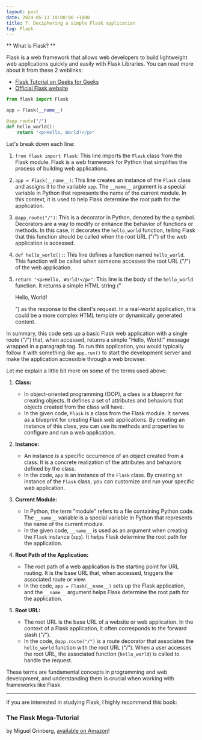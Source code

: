 ```yaml
---
layout: post
date: 2024-05-13 19:00:00 +1000
title: 7. Deciphering a simple Flask application
tag: Flask
---
```


** What is Flask? **

Flask is a web framework that allows web developers to build lightweight web applications quickly and easily with Flask Libraries. You can read more about it from these 2 weblinks:
  - [Flask Tutorial on Geeks for Geeks](https://www.geeksforgeeks.org/flask-tutorial/)
  - [Official Flask website](https://flask.palletsprojects.com/en/3.0.x/)

```python
from flask import Flask

app = Flask(__name__)

@app.route("/")
def hello_world():
    return "<p>Hello, World!</p>"
```

Let's break down each line:

1. `from flask import Flask`: This line imports the `Flask` class from the Flask module. Flask is a web framework for Python that simplifies the process of building web applications.

2. `app = Flask(__name__)`: This line creates an instance of the `Flask` class and assigns it to the variable `app`. The `__name__` argument is a special variable in Python that represents the name of the current module. In this context, it is used to help Flask determine the root path for the application.

3. `@app.route("/")`: This is a decorator in Python, denoted by the `@` symbol. Decorators are a way to modify or enhance the behavior of functions or methods. In this case, it decorates the `hello_world` function, telling Flask that this function should be called when the root URL ("/") of the web application is accessed.

4. `def hello_world():`: This line defines a function named `hello_world`. This function will be called when someone accesses the root URL ("/") of the web application.

5. `return "<p>Hello, World!</p>"`: This line is the body of the `hello_world` function. It returns a simple HTML string ("<p>Hello, World!</p>") as the response to the client's request. In a real-world application, this could be a more complex HTML template or dynamically generated content.

In summary, this code sets up a basic Flask web application with a single route ("/") that, when accessed, returns a simple "Hello, World!" message wrapped in a paragraph tag. To run this application, you would typically follow it with something like `app.run()` to start the development server and make the application accessible through a web browser.

Let me explain a little bit more on some of the terms used above:

1. **Class:**
   - In object-oriented programming (OOP), a class is a blueprint for creating objects. It defines a set of attributes and behaviors that objects created from the class will have.
   - In the given code, `Flask` is a class from the Flask module. It serves as a blueprint for creating Flask web applications. By creating an instance of this class, you can use its methods and properties to configure and run a web application.

2. **Instance:**
   - An instance is a specific occurrence of an object created from a class. It is a concrete realization of the attributes and behaviors defined by the class.
   - In the code, `app` is an instance of the `Flask` class. By creating an instance of the `Flask` class, you can customize and run your specific web application.

3. **Current Module:**
   - In Python, the term "module" refers to a file containing Python code. The `__name__` variable is a special variable in Python that represents the name of the current module.
   - In the given code, `__name__` is used as an argument when creating the `Flask` instance (`app`). It helps Flask determine the root path for the application.

4. **Root Path of the Application:**
   - The root path of a web application is the starting point for URL routing. It is the base URL that, when accessed, triggers the associated route or view.
   - In the code, `app = Flask(__name__)` sets up the Flask application, and the `__name__` argument helps Flask determine the root path for the application.

5. **Root URL:**
   - The root URL is the base URL of a website or web application. In the context of a Flask application, it often corresponds to the forward slash ("/").
   - In the code, `@app.route("/")` is a route decorator that associates the `hello_world` function with the root URL ("/"). When a user accesses the root URL, the associated function (`hello_world`) is called to handle the request.

These terms are fundamental concepts in programming and web development, and understanding them is crucial when working with frameworks like Flask.

---
If you are interested in studying Flask, I highly recommend this book: <h3> The Flask Mega-Tutorial </h3> by Miguel Grinberg, [available on Amazon](https://amzn.to/3WyUd8D)!
